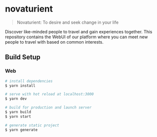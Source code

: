 # novaturient

> Novaturient: To desire and seek change in your life

Discover like-minded people to travel and gain experiences together. This repository contains the WebUI of our platform where you can meet new people to travel with based on common interests.
## Build Setup
### Web
```bash
# install dependencies
$ yarn install

# serve with hot reload at localhost:3000
$ yarn dev

# build for production and launch server
$ yarn build
$ yarn start

# generate static project
$ yarn generate
```
